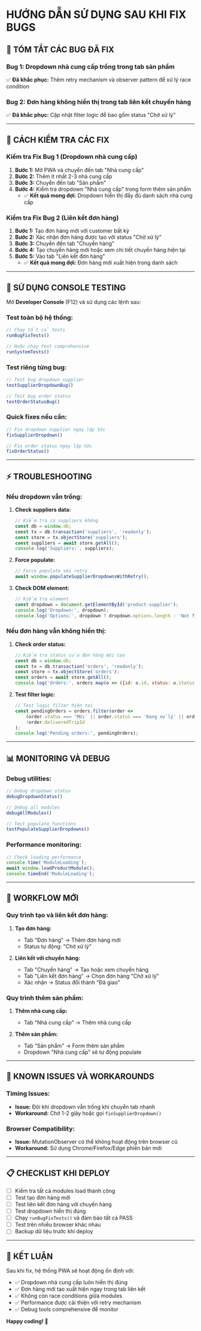 # HƯỚNG DẪN SỬ DỤNG SAU KHI FIX BUGS

## 🎯 **TÓM TẮT CÁC BUG ĐÃ FIX**

### **Bug 1: Dropdown nhà cung cấp trống trong tab sản phẩm**
✅ **Đã khắc phục:** Thêm retry mechanism và observer pattern để xử lý race condition

### **Bug 2: Đơn hàng không hiển thị trong tab liên kết chuyến hàng**
✅ **Đã khắc phục:** Cập nhật filter logic để bao gồm status "Chờ xử lý"

---

## 🧪 **CÁCH KIỂM TRA CÁC FIX**

### **Kiểm tra Fix Bug 1 (Dropdown nhà cung cấp)**

1. **Bước 1:** Mở PWA và chuyển đến tab "Nhà cung cấp"
2. **Bước 2:** Thêm ít nhất 2-3 nhà cung cấp 
3. **Bước 3:** Chuyển đến tab "Sản phẩm"
4. **Bước 4:** Kiểm tra dropdown "Nhà cung cấp" trong form thêm sản phẩm
   - ✅ **Kết quả mong đợi:** Dropdown hiển thị đầy đủ danh sách nhà cung cấp

### **Kiểm tra Fix Bug 2 (Liên kết đơn hàng)**

1. **Bước 1:** Tạo đơn hàng mới với customer bất kỳ
2. **Bước 2:** Xác nhận đơn hàng được tạo với status "Chờ xử lý"
3. **Bước 3:** Chuyển đến tab "Chuyến hàng"
4. **Bước 4:** Tạo chuyến hàng mới hoặc xem chi tiết chuyến hàng hiện tại
5. **Bước 5:** Vào tab "Liên kết đơn hàng"
   - ✅ **Kết quả mong đợi:** Đơn hàng mới xuất hiện trong danh sách

---

## 🔧 **SỬ DỤNG CONSOLE TESTING**

Mở **Developer Console** (F12) và sử dụng các lệnh sau:

### **Test toàn bộ hệ thống:**
```javascript
// Chạy tất cả tests
runBugFixTests()

// Hoặc chạy test comprehensive 
runSystemTests()
```

### **Test riêng từng bug:**
```javascript
// Test bug dropdown supplier
testSupplierDropdownBug()

// Test bug order status
testOrderStatusBug()
```

### **Quick fixes nếu cần:**
```javascript
// Fix dropdown supplier ngay lập tức
fixSupplierDropdown()

// Fix order status ngay lập tức  
fixOrderStatus()
```

---

## ⚡ **TROUBLESHOOTING**

### **Nếu dropdown vẫn trống:**

1. **Check suppliers data:**
   ```javascript
   // Kiểm tra có suppliers không
   const db = window.db;
   const tx = db.transaction('suppliers', 'readonly');
   const store = tx.objectStore('suppliers');
   const suppliers = await store.getAll();
   console.log('Suppliers:', suppliers);
   ```

2. **Force populate:**
   ```javascript
   // Force populate với retry
   await window.populateSupplierDropdownsWithRetry();
   ```

3. **Check DOM element:**
   ```javascript
   // Kiểm tra element
   const dropdown = document.getElementById('product-supplier');
   console.log('Dropdown:', dropdown);
   console.log('Options:', dropdown ? dropdown.options.length : 'Not found');
   ```

### **Nếu đơn hàng vẫn không hiển thị:**

1. **Check order status:**
   ```javascript
   // Kiểm tra status của đơn hàng mới tạo
   const db = window.db;
   const tx = db.transaction('orders', 'readonly');
   const store = tx.objectStore('orders');
   const orders = await store.getAll();
   console.log('Orders:', orders.map(o => ({id: o.id, status: o.status})));
   ```

2. **Test filter logic:**
   ```javascript
   // Test logic filter hiện tại
   const pendingOrders = orders.filter(order =>
       (order.status === 'Mới' || order.status === 'Đang xử lý' || order.status === 'Chờ xử lý') &&
       !order.deliveredTripId
   );
   console.log('Pending orders:', pendingOrders);
   ```

---

## 📊 **MONITORING VÀ DEBUG**

### **Debug utilities:**
```javascript
// Debug dropdown status
debugDropdownStatus()

// Debug all modules
debugAllModules()

// Test populate functions
testPopulateSupplierDropdowns()
```

### **Performance monitoring:**
```javascript
// Check loading performance
console.time('ModuleLoading');
await window.loadProductModule();
console.timeEnd('ModuleLoading');
```

---

## 🔄 **WORKFLOW MỚI**

### **Quy trình tạo và liên kết đơn hàng:**

1. **Tạo đơn hàng:**
   - Tab "Đơn hàng" → Thêm đơn hàng mới
   - Status tự động: "Chờ xử lý"

2. **Liên kết với chuyến hàng:**
   - Tab "Chuyến hàng" → Tạo hoặc xem chuyến hàng
   - Tab "Liên kết đơn hàng" → Chọn đơn hàng "Chờ xử lý"
   - Xác nhận → Status đổi thành "Đã giao"

### **Quy trình thêm sản phẩm:**

1. **Thêm nhà cung cấp:**
   - Tab "Nhà cung cấp" → Thêm nhà cung cấp

2. **Thêm sản phẩm:**
   - Tab "Sản phẩm" → Form thêm sản phẩm
   - Dropdown "Nhà cung cấp" sẽ tự động populate

---

## 🚨 **KNOWN ISSUES VÀ WORKAROUNDS**

### **Timing Issues:**
- **Issue:** Đôi khi dropdown vẫn trống khi chuyển tab nhanh
- **Workaround:** Chờ 1-2 giây hoặc gọi `fixSupplierDropdown()`

### **Browser Compatibility:**
- **Issue:** MutationObserver có thể không hoạt động trên browser cũ
- **Workaround:** Sử dụng Chrome/Firefox/Edge phiên bản mới

---

## 📋 **CHECKLIST KHI DEPLOY**

- [ ] Kiểm tra tất cả modules load thành công
- [ ] Test tạo đơn hàng mới
- [ ] Test liên kết đơn hàng với chuyến hàng  
- [ ] Test dropdown hiển thị đúng
- [ ] Chạy `runBugFixTests()` và đảm bảo tất cả PASS
- [ ] Test trên nhiều browser khác nhau
- [ ] Backup dữ liệu trước khi deploy

---

## 🎉 **KẾT LUẬN**

Sau khi fix, hệ thống PWA sẽ hoạt động ổn định với:
- ✅ Dropdown nhà cung cấp luôn hiển thị đúng
- ✅ Đơn hàng mới tạo xuất hiện ngay trong tab liên kết 
- ✅ Không còn race conditions giữa modules
- ✅ Performance được cải thiện với retry mechanism
- ✅ Debug tools comprehensive để monitor

**Happy coding! 🚀** 